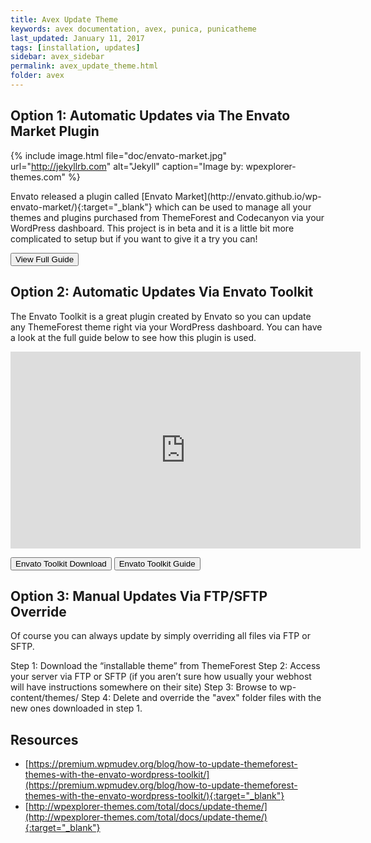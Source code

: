 ```yaml
---
title: Avex Update Theme
keywords: avex documentation, avex, punica, punicatheme
last_updated: January 11, 2017
tags: [installation, updates]
sidebar: avex_sidebar
permalink: avex_update_theme.html
folder: avex
---
```


## Option 1: Automatic Updates via The Envato Market Plugin

{% include image.html file="doc/envato-market.jpg" url="http://jekyllrb.com" alt="Jekyll" caption="Image by: wpexplorer-themes.com" %}

<p></p>
Envato released a plugin called [Envato Market](http://envato.github.io/wp-envato-market/){:target="_blank"} which can be used to manage all your themes and plugins purchased from ThemeForest and Codecanyon via your WordPress dashboard. This project is in beta and it is a little bit more complicated to setup but if you want to give it a try you can!

<a target="_blank" class="noCrossRef" href="http://www.wpexplorer.com/envato-market-plugin-guide/"><button type="button" class="btn btn-default" aria-label="Left Align"><span class="glyphicon glyphicon-download-alt" aria-hidden="true"></span> View Full Guide</button></a>

## Option 2: Automatic Updates Via Envato Toolkit

The Envato Toolkit is a great plugin created by Envato so you can update any ThemeForest theme right via your WordPress dashboard. You can have a look at the full guide below to see how this plugin is used.

<iframe width="560" height="315" src="https://www.youtube.com/embed/ZC68VigIbCQ" frameborder="0" allowfullscreen></iframe>

<p></p>

<a target="_blank" class="noCrossRef" href="https://github.com/envato/envato-wordpress-toolkit/archive/master.zip"><button type="button" class="btn btn-default" aria-label="Left Align"><span class="glyphicon glyphicon-download-alt" aria-hidden="true"></span> Envato Toolkit Download</button></a> <a target="_blank" class="noCrossRef" href="http://www.wpexplorer.com/envato-wordpress-toolkit-guide/"><button type="button" class="btn btn-default" aria-label="Left Align"><span class="glyphicon glyphicon-download-alt" aria-hidden="true"></span> Envato Toolkit Guide</button></a>

## Option 3: Manual Updates Via FTP/SFTP Override
Of course you can always update by simply overriding all files via FTP or SFTP.

Step 1: Download the “installable theme” from ThemeForest
Step 2: Access your server via FTP or SFTP (if you aren’t sure how usually your webhost will have instructions somewhere on their site)
Step 3: Browse to wp-content/themes/
Step 4: Delete and override the "avex" folder files with the new ones downloaded in step 1.

## Resources
* [https://premium.wpmudev.org/blog/how-to-update-themeforest-themes-with-the-envato-wordpress-toolkit/](https://premium.wpmudev.org/blog/how-to-update-themeforest-themes-with-the-envato-wordpress-toolkit/){:target="_blank"}
* [http://wpexplorer-themes.com/total/docs/update-theme/](http://wpexplorer-themes.com/total/docs/update-theme/){:target="_blank"}
